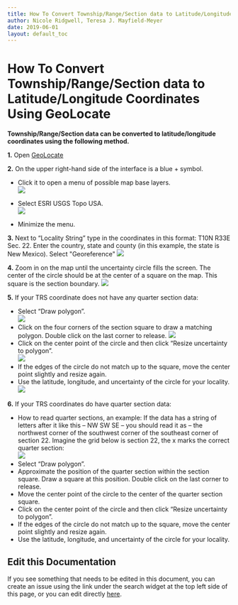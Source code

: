 ```yaml
---
title: How To Convert Township/Range/Section data to Latitude/Longitude Coordinates Using GeoLocate
author: Nicole Ridgwell, Teresa J. Mayfield-Meyer
date: 2019-06-01
layout: default_toc
---
```

# How To Convert Township/Range/Section data to Latitude/Longitude Coordinates Using GeoLocate

**Township/Range/Section data can be converted to latitude/longitude coordinates using the following method.**

**1.**	Open [GeoLocate](https://www.geo-locate.org/web/WebGeoref.aspx)  
  
**2.**	On the upper right-hand side of the interface is a blue + symbol.  
  * Click it to open a menu of possible map base layers.  
![](https://raw.githubusercontent.com/ArctosDB/documentation-wiki/gh-pages/tutorial_images/GeoLocate1.jpg)  

  * Select ESRI USGS Topo USA.  
![](https://raw.githubusercontent.com/ArctosDB/documentation-wiki/gh-pages/tutorial_images/GeoLocate2.jpg)  

  * Minimize the menu.  

**3.**	Next to “Locality String” type in the coordinates in this format: T10N R33E Sec. 22. Enter the country, state and county (in this example, the state is New Mexico). Select "Georeference" 
![](https://raw.githubusercontent.com/ArctosDB/documentation-wiki/gh-pages/tutorial_images/GeoLocate3.jpg)  

**4.**	Zoom in on the map until the uncertainty circle fills the screen. The center of the circle should be at the center of a square on the map. This square is the section boundary. 
![](https://raw.githubusercontent.com/ArctosDB/documentation-wiki/gh-pages/tutorial_images/GeoLocate4.JPG)  

**5.**	If your TRS coordinate does not have any quarter section data:  
  * Select “Draw polygon”.  
![](https://raw.githubusercontent.com/ArctosDB/documentation-wiki/gh-pages/tutorial_images/GeoLocate4a.jpg)  
  * Click on the four corners of the section square to draw a matching polygon. Double click on the last corner to release.
![](https://raw.githubusercontent.com/ArctosDB/documentation-wiki/gh-pages/tutorial_images/GeoLocate5.JPG)   
  * Click on the center point of the circle and then click “Resize uncertainty to polygon”.  
![](https://raw.githubusercontent.com/ArctosDB/documentation-wiki/gh-pages/tutorial_images/GeoLocate6.JPG)  
  * If the edges of the circle do not match up to the square, move the center point slightly and resize again.   
  * Use the latitude, longitude, and uncertainty of the circle for your locality.  
  ![](https://raw.githubusercontent.com/ArctosDB/documentation-wiki/gh-pages/tutorial_images/GeoLocate7.JPG)  

**6.**	If your TRS coordinates do have quarter section data:  
  * How to read quarter sections, an example: If the data has a string of letters after it like this – NW SW SE – you should read it as – the northwest corner of the southwest corner of the southeast corner of section 22. Imagine the grid below is section 22, the x marks the correct quarter section:  
![](https://raw.githubusercontent.com/ArctosDB/documentation-wiki/gh-pages/tutorial_images/TRS%20table.JPG)  
  * Select “Draw polygon”.    
  * Approximate the position of the quarter section within the section square. Draw a square at this position. Double click on the last corner to release.    
  * Move the center point of the circle to the center of the quarter section square.    
  * Click on the center point of the circle and then click “Resize uncertainty to polygon”.    
  * If the edges of the circle do not match up to the square, move the center point slightly and resize again.    
  * Use the latitude, longitude, and uncertainty of the circle for your locality.

## Edit this Documentation

If you see something that needs to be edited in this document, you can create an issue using the link under the search widget at the top left side of this page, or you can edit directly <a href="https://github.com/ArctosDB/documentation-wiki/edit/gh-pages/_how_to/Convert_TRS_to_Lat-Long_Using_GeoLocate.markdown" target="_blank">here</a>.
